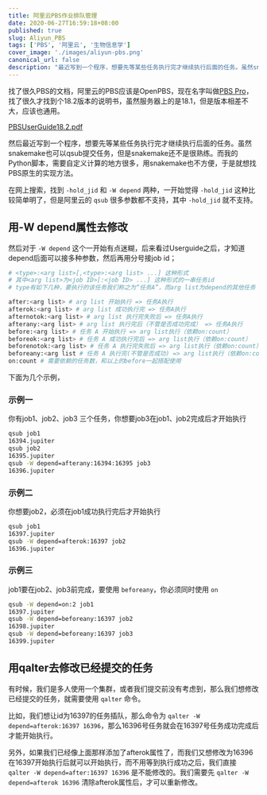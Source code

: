 ```yaml
---
title: 阿里云PBS作业排队管理
date: 2020-06-27T16:59:18+08:00
published: true
slug: Aliyun_PBS
tags: ['PBS', '阿里云', '生物信息学']
cover_image: './images/aliyun-pbs.png'
canonical_url: false
description: "最近写到一个程序，想要先等某些任务执行完才继续执行后面的任务。虽然snakemake也可以qsub提交任务，但是snakemake还不是很熟练。而我的Python脚本，需要自定义计算的地方很多，用snakemake也不方便，于是就想找PBS原生的实现方法。"
---
```


找了很久PBS的文档，阿里云的PBS应该是OpenPBS，现在名字叫做[PBS Pro](https://www.pbspro.org/)，找了很久才找到个18.2版本的说明书，虽然服务器上的是18.1，但是版本相差不大，应该也通用。


[PBSUserGuide18.2.pdf](https://www.pbsworks.com/pdfs/PBSUserGuide18.2.pdf)


然后最近写到一个程序，想要先等某些任务执行完才继续执行后面的任务。虽然snakemake也可以qsub提交任务，但是snakemake还不是很熟练。而我的Python脚本，需要自定义计算的地方很多，用snakemake也不方便，于是就想找PBS原生的实现方法。


在网上搜索，找到 `-hold_jid` 和 `-W depend` 两种，一开始觉得 `-hold_jid` 这种比较简单明了，但是阿里云的 `qsub` 很多参数都不支持，其中 `-hold_jid` 就不支持。


## 用-W depend属性去修改
然后对于 `-W depend` 这个一开始有点迷糊，后来看过Userguide之后，才知道depend后面可以接多种参数，然后再用分号接job id；

```bash
# <type>:<arg list>[,<type>:<arg list> ...] 这种形式
# 其中<arg list>为<job ID>[:<job ID> ...] 这种形式的一串任务id
# type有如下几种，要执行的该任务我们称之为“任务A”，而arg list为depend的其他任务

after:<arg list> # arg list 开始执行 => 任务A执行
afterok:<arg list> # arg list 成功执行完 => 任务A执行
afternotok:<arg list> # arg list 执行完失败后 => 任务A执行
afterany:<arg list> # arg list 执行完后（不管是否成功完成） => 任务A执行
before:<arg list> # 任务 A 开始执行 => arg list执行（依赖on:count）
beforeok:<arg list> # 任务 A 成功执行完后 => arg list执行（依赖on:count）
beforenotok:<arg list> # 任务 A 执行完失败后 => arg list执行（依赖on:count）
beforeany:<arg list # 任务 A 执行完(不管是否成功) => arg list执行（依赖on:count）
on:count # 需要依赖的任务数，和以上的before一起搭配使用
```
下面为几个示例，


### 示例一
你有job1、job2、job3 三个任务，你想要job3在job1、job2完成后才开始执行
```bash
qsub job1
16394.jupiter
qsub job2
16395.jupiter
qsub -W depend=afterany:16394:16395 job3
16396.jupiter
```
### 示例二
你想要job2，必须在job1成功执行完后才开始执行
```bash
qsub job1
16397.jupiter
qsub -W depend=afterok:16397 job2
16396.jupiter
```
### 示例三
job1要在job2、job3前完成，要使用 `beforeany`，你必须同时使用 `on`
```bash
qsub -W depend=on:2 job1
16397.jupiter
qsub -W depend=beforeany:16397 job2
16398.jupiter
qsub -W depend=beforeany:16397 job3
16399.jupiter
```
## 用qalter去修改已经提交的任务
有时候，我们是多人使用一个集群，或者我们提交前没有考虑到，那么我们想修改已经提交的任务，就需要使用 `qalter` 命令。


比如，我们想让id为16397的任务插队，那么命令为 `qalter -W depend=afterok:16397 16396`，那么16396号任务就会在16397号任务成功完成后才能开始执行。


另外，如果我们已经像上面那样添加了afterok属性了，而我们又想修改为16396在16397开始执行后就可以开始执行，而不用等到执行成功之后，我们直接 `qalter -W depend=after:16397 16396` 是不能修改的。我们需要先 `qalter -W depend=afterok 16396` 清除afterok属性后，才可以重新修改。